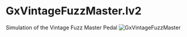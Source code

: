 # GxVintageFuzzMaster.lv2
Simulation of the Vintage Fuzz Master Pedal
![GxVintageFuzzMaster](https://github.com/brummer10/GxVintageFuzzMaster.lv2/raw/master/VinatgeFuzzMaster.png)
